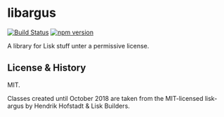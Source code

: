 # libargus

[![Build Status](https://travis-ci.com/prolina-foundation/libargus.svg?branch=master)](https://travis-ci.com/prolina-foundation/libargus)
[![npm version](https://img.shields.io/npm/v/libargus.svg)](https://www.npmjs.com/package/libargus)

A library for Lisk stuff unter a permissive license.

## License & History

MIT.

Classes created until October 2018 are taken from the MIT-licensed
lisk-argus by Hendrik Hofstadt & Lisk Builders.
